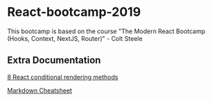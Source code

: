 # React-bootcamp-2019

This bootcamp is based on the course "The Modern React Bootcamp (Hooks, Context, NextJS, Router)" - Colt Steele

## Extra Documentation

[8 React conditional rendering methods](https://blog.logrocket.com/conditional-rendering-in-react-c6b0e5af381e/)

[Markdown Cheatsheet](https://github.com/adam-p/markdown-here/wiki/Markdown-Cheatsheet)
